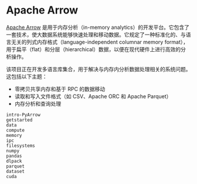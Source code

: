# Apache Arrow

[Apache Arrow](https://arrow.apache.org/docs/index.html) 是用于内存分析（in-memory analytics）的开发平台。它包含了一套技术，使大数据系统能够快速处理和移动数据。它规定了一种标准化的、与语言无关的列式内存格式（language-independent columnar memory format），用于扁平（flat）和分层（hierarchical）数据，以便在现代硬件上进行高效的分析操作。

该项目正在开发多语言库集合，用于解决与内存内分析数据处理相关的系统问题。这包括以下主题：

- 零拷贝共享内存和基于 RPC 的数据移动
- 读取和写入文件格式（如 CSV、Apache ORC 和 Apache Parquet）
- 内存分析和查询处理

```{toctree}
intro-PyArrow
getstarted
data
compute
memory
ipc
filesystems
numpy
pandas
dlpack
parquet
dataset
cuda
```
